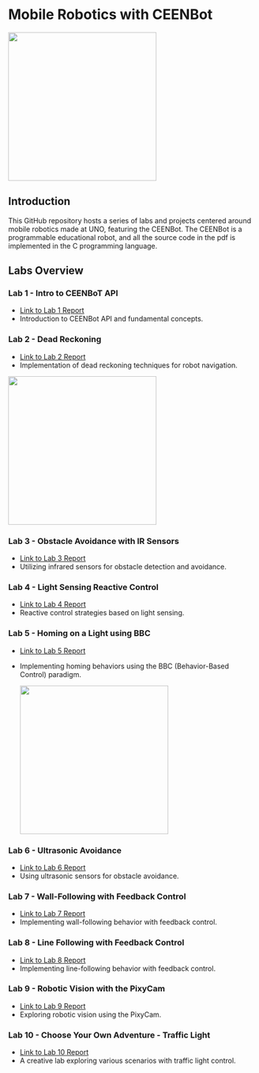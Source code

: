 # Mobile Robotics with CEENBot

<img src="https://stembots.com/wp-content/uploads/2019/02/webcontent.jpeg" height="300px">

## Introduction

This GitHub repository hosts a series of labs and projects centered around mobile robotics made at UNO, featuring the CEENBot. The CEENBot is a programmable educational robot, and all the source code in the pdf is implemented in the C programming language.

## Labs Overview

### Lab 1 - Intro to CEENBoT API
- [Link to Lab 1 Report](LAB%201%20-%20Intro%20to%20CEENBoT%20API.pdf)
- Introduction to CEENBot API and fundamental concepts.

### Lab 2 - Dead Reckoning
- [Link to Lab 2 Report](LAB%202%20-%20Dead%20Reckoning.pdf)
- Implementation of dead reckoning techniques for robot navigation.

<img src="https://d3i71xaburhd42.cloudfront.net/b9dbe19c447c663bcb689efcbfcca607642ffb81/250px/2-Figure1-1.png" height="300px">

### Lab 3 - Obstacle Avoidance with IR Sensors
- [Link to Lab 3 Report](LAB%203%20-%20Obstacle%20Avoidance%20with%20IR%20Sensors.pdf)
- Utilizing infrared sensors for obstacle detection and avoidance.

### Lab 4 - Light Sensing Reactive Control
- [Link to Lab 4 Report](LAB%204%20-%20Light%20Sensing%20Reactive%20Control.pdf)
- Reactive control strategies based on light sensing.

### Lab 5 - Homing on a Light using BBC
- [Link to Lab 5 Report](LAB%205%20-%20Homing%20on%20a%20Light%20using%20BBC.pdf)
- Implementing homing behaviors using the BBC (Behavior-Based Control) paradigm.

  <img src="https://media.springernature.com/lw685/springer-static/image/art%3A10.1186%2Fs41018-018-0045-4/MediaObjects/41018_2018_45_Fig6_HTML.png" height="300px">

### Lab 6 - Ultrasonic Avoidance
- [Link to Lab 6 Report](LAB%206%20-%20Ultrasonic%20Avoidance.pdf)
- Using ultrasonic sensors for obstacle avoidance.

### Lab 7 - Wall-Following with Feedback Control
- [Link to Lab 7 Report](LAB%207%20-%20Wall-Following%20with%20Feedback%20Control.pdf)
- Implementing wall-following behavior with feedback control.

### Lab 8 - Line Following with Feedback Control
- [Link to Lab 8 Report](LAB%208%20-%20Line%20Following%20with%20Feedback%20Control.pdf)
- Implementing line-following behavior with feedback control.

### Lab 9 - Robotic Vision with the PixyCam
- [Link to Lab 9 Report](LAB%209%20-%20Robotic%20Vision%20with%20the%20PixyCam.pdf)
- Exploring robotic vision using the PixyCam.

### Lab 10 - Choose Your Own Adventure - Traffic Light
- [Link to Lab 10 Report](LAB%2010%20-%20Choose%20Your%20Own%20Adventure%20-%20Trafic%20light.pdf)
- A creative lab exploring various scenarios with traffic light control.
